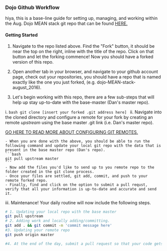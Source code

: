 ### Dojo Github Workflow

hiya, this is a base-line guide for setting up, managing, and working within the Aug. Dojo MEAN stack git repo that can be found
[HERE.](https://github.com/danieloostra/dojo-MEAN-stack-august_2016 "Master Repo")

#### Getting Started

1. Navigate to the repo listed above. Find the "Fork" button, it should be near the top on the right, inline with the title of the repo. Click on that button and let the forking commence! Now you should have a forked version of this repo.

2. Open another tab in your browser, and navigate to your github account page, check out your repositories, you should have a repo that is named exactly like the one you just forked, (e.g. dojo-MEAN-stack-august_2016).

3. Let's begin working with this repo, there are a few sub-steps that will help up stay up-to-date with the base-master (Dan's master repo).

  i.
    ```bash
    git clone [insert your forked .git address here]
    ```
  ii. Navigate into the cloned directory and configure a remote for your fork by creating an remote <i>upstream</i> using the base master .git link (i.e. Dan's master repo).

  [GO HERE TO READ MORE ABOUT CONFIGURING GIT REMOTES.](https://help.github.com/articles/configuring-a-remote-for-a-fork/)

    - When you are done with the above, you should be able to run the following command and update your local git repo with the data that is present in the base master repo (Dan's repo).
    ```bash
    git pull upstream master
    ```
    - Now add the files you'd like to send up to you remote repo to the folder created in the git clone process.
    - Once your files are settled, git add, commit, and push to your remote forked repo.
    - Finally, find and click on the option to submit a pull requst, verify that all your information is up-to-date and accurate and send it.


  iii. Maintenance! Your daily routine will now include the following steps.
  ```bash
  # 1. Updating your local repo with the base master
  git pull upstream
  # 2. Adding work and locally adding/committing.
  git add . && git commit -m 'commit message here'
  #3. Updating your remote repo
  git push origin master

  #4. At the end of the day, submit a pull request so that your code gets incorporated into the base master.
  ```
